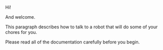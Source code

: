 Hi! 

And welcome.


This paragraph describes how to talk to a robot that will do some of your chores for you.



Please read all of the documentation carefully before you begin.